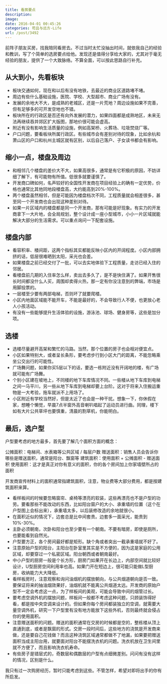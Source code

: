 ```yaml
---
title: 看房要点
description: 
image: 
date: 2016-04-01 00:45:26
categories: 苟且与远方-Life
url: /post/3492
---
```


前阵子朋友买房，找我陪同看房去。不过当时太忙没抽出时间，就依我自己的经验和教训，写了个简单的选房要点给他。发现还是值得分享给大家的，尤其对于毫无经验的朋友，提供了一个大致脉络。不算全面，可以按此思路自行补充。

## 从大到小，先看板块

- 板块交通如何，现在和以后有没有地铁，去最近的商业区道路堵不堵。
- 周边有些什么基础设施，医院、学校、大型超市、商业广场有没有。
- 发展的余地大不大，是成熟的老城区，还是一片荒地？周边设施如果不完善，但有足够多的可开发空地也不错。
- 板块所在的行政区是否还有向外发展的潜力，如果四面都是成熟地区，未来无法再继续吞并郊区扩大版图，那地价很可能会虚高。
- 附近有没有影响生活质量的设施，例如高架桥、火葬场、垃圾焚烧厂等。
- 户口问题，要看板块所属行政区。有些城市会有差别对待的现象，比如余杭和萧山区的户口和杭州主城区就有区别，以后自己落户、子女读书都会有影响。

## 缩小一点，楼盘及周边

- 和相邻几个楼盘的差价大不大，如果高很多，通常是有它积极的原因，不妨详细了解下，有可能物有所值。低很多就要谨慎了。
- 开发商口碑如何，名声较好的全国性开发商在项目经验上的确有一定优势，价格也通常比其他同地段楼盘高，大约能高到20%-100%。
- 两个楼盘虽然相邻，但是可能因为楼盘档次不同，工程质量就会相差很多，甚至同一个开发商也会出现这种差别对待。
- 如果一片区域内的楼盘都是同一个开发商，那有可能是好现象。有实力的开发商拿下一大片地，会全局规划，整个设计成一座小型城市，小小一片区域就能解决大部分的生活需求。可以重点询问一下配套设施。

## 楼盘内部

- 看容积率、楼间距，这两个指标其实都能反映小区内的开阔程度。小区内部拥挤的话，低层很难晒到太阳，采光也会差。
- 如果楼盘之前已经交付了一批，可以去实地体验下工程质量，走访已经入住的邻居。
- 看楼盘前几期的入住率怎么样，卖出去多久了，是不是快住满了。如果开售很长时间都没什么人买，周围却卖得火热，那一定有你没注意到的弊端，市场是用脚投票的。
- 一层楼至少要有两部电梯，否则坏了就要爬楼。
- 小区内地面区域能不能开车，不能是最好的，不会导致行人不便，也更放心老人小孩活动。
- 有没有一些能够提升生活体验的设施，游泳池、球场、健身房等，这些是加分项。

## 选楼

- 选楼尽量避开高架和繁忙的马路。当然，那个位置的房子也会相对便宜点。
- 小区如果特别大，或者呈长条形，要考虑步行到小区大门的距离，不能忽略乘坐公交出行的可能性。
- 广场舞问题，如果你买5层以下的话，要选一栋附近没有开阔地的楼，有广场就可能有广场舞。
- 个别小区建在坡地上，不同楼的地下车库情况不同。一些楼从地下车库到电梯之间一马平川，另一些从地下车库到电梯却要上台阶。这对于将来入住搬运重物是一大考验，拖车就派不上用场了。
- 小区附近有学校当然好，但是太近了也会是一种干扰。想象一下，你休假在家，想睡个懒觉，早晨7点半窗外高音喇叭唱起了运动员进行曲。同理，楼下如有大片公共草坪也要慎重，清晨的割草机，你能明白。

## 最后，选户型

户型要考虑的地方最多，首先要了解几个面积方面的概念：

公摊面积：电梯间、水表箱等公共区域 / 每层户数
赠送面积：销售人员会告诉你哪些是赠送面积，通常是阳台、飘窗等
建筑面积：使用面积 + 公摊面积 - 赠送面积
使用面积：这才是真正对你有意义的面积，你的各个房间加上你家墙壁所占的面积

开发商宣传材料上的面积通常指建筑面积，注意，物业费等大部分费用，都是按建筑面积来算。

- 看样板间的时候要忽略窗帘、桌椅等漂亮的软装，这些再漂亮也不是户型的功劳。要看那些不能改动的东西，比如阳台窗户的大小、承重墙的位置（这个在户型图上会标出来），承重墙太多，以后装修改造的余地就很小。
- 在面积近似的情况下，边套总是比中间套贵。边套多一面采光，能贵到10%-30%。
- 主卧必须朝南，次卧和阳台也至少要有一个朝南。不要有暗房，即使是厕所，也要能看到自然光。
- 户型要方正，各个房间最好都是矩形。缺个角或者突出一截承重墙就不好了。
- 注意原始户型的阳台，主阳台在卧室里其实是不方便的，因为这是家庭的公用区域，却要穿过一个私密区域。阳台朝西或者朝南最好。
- 中小户型的厨房一般是个长方形，厨房门如果开在长边上，内部空间就比较好设计，U型厨房空间利用率也高。如果门开在短边上，很可能只能做L型厨房，收纳能力大大降低。
- 看样板房时，注意观察和询问油烟机的摆放朝向，与公共烟道朝向是否一致。要保证将来的抽油烟效果好，油烟机就不能离公共烟道太远。开发商的原始户型不一定会考虑这一点，为了样板间的美观，可能会导致中间的烟管过长。
- 要考虑空调外机的摆放问题，样板间一般都不考虑这种问题，只顾装饰得好看，都是按中央空调来设计的。但如果你每个房间都装独立的空调，就需要大量空调外机，研究一下户型里有没有地方能放下这些外机，否则最终就会侵占你的使用面积。
- 注意赠送面积的问题。赠送的面积通常在交房的时候都是空的，整栋楼从顶上直通到底，或者是飘窗的形式。交房一段时间后，这些地方的浇筑是开发商来做，还是要自己花钱做？而且这种浇筑区域通常都做不了地漏，如果要把赠送面积当成主阳台用，就要面对阳台不能摆洗衣机的问题。洗衣机放在卫生间里就不方便了，而且影响洗衣机寿命。
- 有些房子是错层式的，奇数层和偶数层的户型有点细微差别。问问有没有这样的情况，区别是什么。

我只有过一次购房经历，暂时只能考虑到这些。不管怎样，希望对即将出手的你有所启发。